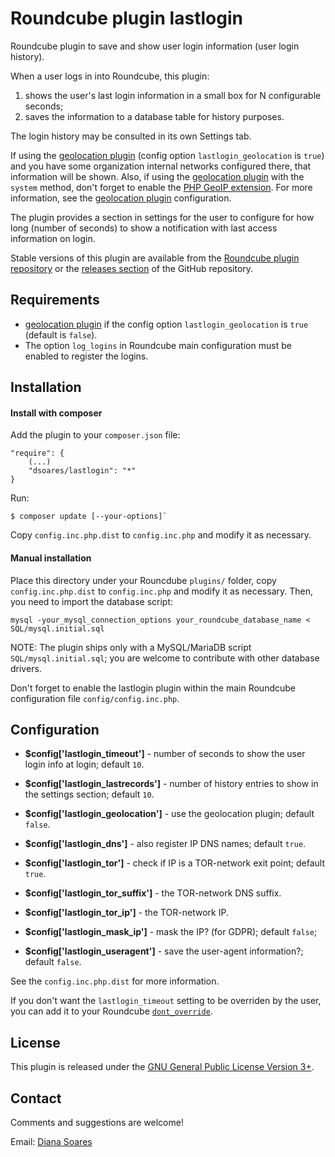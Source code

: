 # Roundcube plugin lastlogin

Roundcube plugin to save and show user login information (user login history).

When a user logs in into Roundcube, this plugin:

1. shows the user's last login information in a small box for N configurable seconds;
2. saves the information to a database table for history purposes.

The login history may be consulted in its own Settings tab.

If using the [geolocation plugin][geolocation] (config option `lastlogin_geolocation` is `true`) and you have some organization internal networks configured there, that information will be shown. Also, if using the [geolocation plugin][geolocation] with the `system` method, don't forget to enable the [PHP GeoIP extension][php_geoip]. For more information, see the [geolocation plugin][geolocation] configuration.

The plugin provides a section in settings for the user to configure for how long (number of seconds) to show a notification with last access information on login.

Stable versions of this plugin are available from the [Roundcube plugin repository][rcplugrepo] or the [releases section][releases] of the GitHub repository.


## Requirements

- [geolocation plugin][geolocation] if the config option `lastlogin_geolocation` is `true` (default is `false`).
- The option `log_logins` in Roundcube main configuration must be enabled to register the logins.


## Installation

#### Install with composer

Add the plugin to your `composer.json` file:

    "require": {
        (...)
        "dsoares/lastlogin": "*"
    }

Run:

    $ composer update [--your-options]`

Copy `config.inc.php.dist` to `config.inc.php` and modify it as necessary.

#### Manual installation

Place this directory under your Rouncdube `plugins/` folder, copy `config.inc.php.dist` to `config.inc.php` and modify it as necessary.
Then, you need to import the database script:

    mysql -your_mysql_connection_options your_roundcube_database_name < SQL/mysql.initial.sql

NOTE: The plugin ships only with a MySQL/MariaDB script `SQL/mysql.initial.sql`; you are welcome to contribute with other database drivers.

Don't forget to enable the lastlogin plugin within the main Roundcube configuration file `config/config.inc.php`.


## Configuration

- **$config['lastlogin_timeout']** - number of seconds to show the user login info at login; default `10`.

- **$config['lastlogin_lastrecords']** - number of history entries to show in the settings section; default `10`.

- **$config['lastlogin_geolocation']** - use the geolocation plugin; default `false`.

- **$config['lastlogin_dns']** - also register IP DNS names; default `true`.

- **$config['lastlogin_tor']** - check if IP is a TOR-network exit point; default `true`.

- **$config['lastlogin_tor_suffix']** - the TOR-network DNS suffix.

- **$config['lastlogin_tor_ip']** - the TOR-network IP.

- **$config['lastlogin_mask_ip']** - mask the IP? (for GDPR); default `false`;

- **$config['lastlogin_useragent']** - save the user-agent information?; default `false`.

See the `config.inc.php.dist` for more information.

If you don't want the `lastlogin_timeout` setting to be overriden by the user, you can add it to your Roundcube [`dont_override`][settings].


## License

This plugin is released under the [GNU General Public License Version 3+][gpl].

## Contact

Comments and suggestions are welcome!

Email: [Diana Soares][dsoares]

[settings]: https://github.com/roundcube/roundcubemail/blob/master/config/defaults.inc.php#L363
[rcplugrepo]: http://plugins.roundcube.net/packages/dsoares/lastlogin
[releases]: http://github.com/dsoares/roundcube-lastlogin/releases
[geolocation]: http://plugins.roundcube.net/packages/dsoares/geolocation
[php_geoip]: https://www.php.net/manual/en/book.geoip.php
[gpl]: http://www.gnu.org/licenses/gpl.html
[dsoares]: mailto:diana.soares@gmail.com
